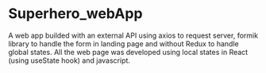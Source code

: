 # Superhero_webApp
A web app builded with an external API using axios to request server, formik  library to handle the form in landing page and without Redux to handle global states. All the web page was developed using local states in React (using useState hook) and javascript.
